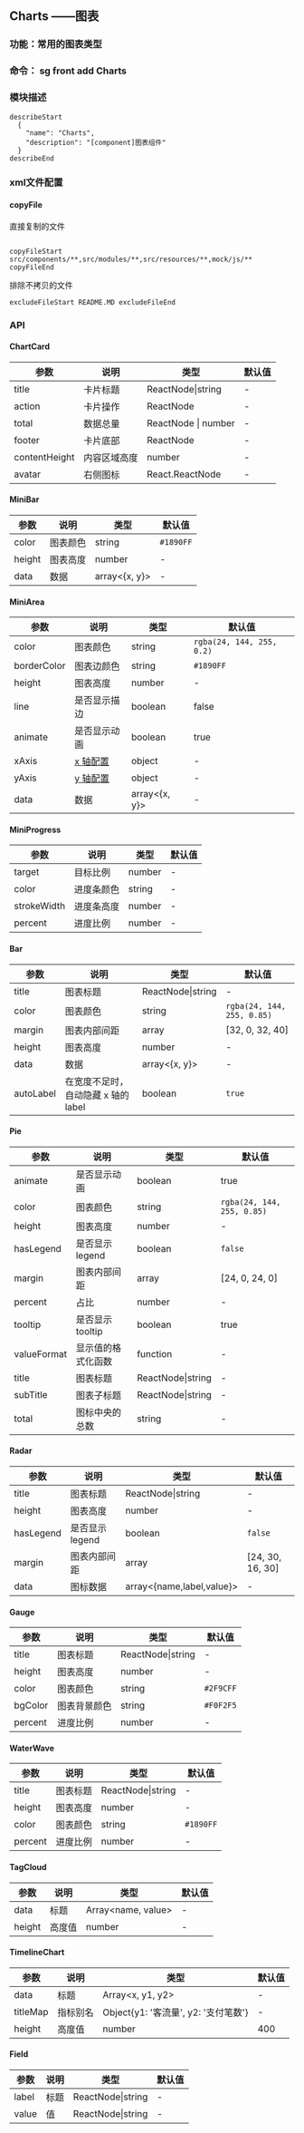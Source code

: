 
## Charts ——图表

### 功能：常用的图表类型

### 命令： sg front add Charts

### 模块描述

```
describeStart
  {
    "name": "Charts",
    "description": "[component]图表组件"
  }
describeEnd

```

### xml文件配置

#### copyFile

直接复制的文件

```

copyFileStart src/components/**,src/modules/**,src/resources/**,mock/js/** copyFileEnd

```

排除不拷贝的文件

```
excludeFileStart README.MD excludeFileEnd
```

### API

#### ChartCard

| 参数          | 说明         | 类型                | 默认值 |
| ------------- | ------------ | ------------------- | ------ |
| title         | 卡片标题     | ReactNode\|string   | -      |
| action        | 卡片操作     | ReactNode           | -      |
| total         | 数据总量     | ReactNode \| number | -      |
| footer        | 卡片底部     | ReactNode           | -      |
| contentHeight | 内容区域高度 | number              | -      |
| avatar        | 右侧图标     | React.ReactNode     | -      |

#### MiniBar

| 参数   | 说明     | 类型          | 默认值    |
| ------ | -------- | ------------- | --------- |
| color  | 图表颜色 | string        | `#1890FF` |
| height | 图表高度 | number        | -         |
| data   | 数据     | array<{x, y}> | -         |

#### MiniArea

| 参数        | 说明                                                                | 类型          | 默认值                    |
| ----------- | ------------------------------------------------------------------- | ------------- | ------------------------- |
| color       | 图表颜色                                                            | string        | `rgba(24, 144, 255, 0.2)` |
| borderColor | 图表边颜色                                                          | string        | `#1890FF`                 |
| height      | 图表高度                                                            | number        | -                         |
| line        | 是否显示描边                                                        | boolean       | false                     |
| animate     | 是否显示动画                                                        | boolean       | true                      |
| xAxis       | [x 轴配置](http://antvis.github.io/g2/doc/tutorial/start/axis.html) | object        | -                         |
| yAxis       | [y 轴配置](http://antvis.github.io/g2/doc/tutorial/start/axis.html) | object        | -                         |
| data        | 数据                                                                | array<{x, y}> | -                         |

#### MiniProgress

| 参数        | 说明       | 类型   | 默认值 |
| ----------- | ---------- | ------ | ------ |
| target      | 目标比例   | number | -      |
| color       | 进度条颜色 | string | -      |
| strokeWidth | 进度条高度 | number | -      |
| percent     | 进度比例   | number | -      |

#### Bar

| 参数      | 说明                                | 类型              | 默认值                     |
| --------- | ----------------------------------- | ----------------- | -------------------------- |
| title     | 图表标题                            | ReactNode\|string | -                          |
| color     | 图表颜色                            | string            | `rgba(24, 144, 255, 0.85)` |
| margin    | 图表内部间距                        | array             | \[32, 0, 32, 40\]          |
| height    | 图表高度                            | number            | -                          |
| data      | 数据                                | array<{x, y}>     | -                          |
| autoLabel | 在宽度不足时，自动隐藏 x 轴的 label | boolean           | `true`                     |

#### Pie

| 参数        | 说明               | 类型              | 默认值                     |
| ----------- | ------------------ | ----------------- | -------------------------- |
| animate     | 是否显示动画       | boolean           | true                       |
| color       | 图表颜色           | string            | `rgba(24, 144, 255, 0.85)` |
| height      | 图表高度           | number            | -                          |
| hasLegend   | 是否显示 legend    | boolean           | `false`                    |
| margin      | 图表内部间距       | array             | \[24, 0, 24, 0\]           |
| percent     | 占比               | number            | -                          |
| tooltip     | 是否显示 tooltip   | boolean           | true                       |
| valueFormat | 显示值的格式化函数 | function          | -                          |
| title       | 图表标题           | ReactNode\|string | -                          |
| subTitle    | 图表子标题         | ReactNode\|string | -                          |
| total       | 图标中央的总数     | string            | -                          |

#### Radar

| 参数      | 说明            | 类型                      | 默认值             |
| --------- | --------------- | ------------------------- | ------------------ |
| title     | 图表标题        | ReactNode\|string         | -                  |
| height    | 图表高度        | number                    | -                  |
| hasLegend | 是否显示 legend | boolean                   | `false`            |
| margin    | 图表内部间距    | array                     | \[24, 30, 16, 30\] |
| data      | 图标数据        | array<{name,label,value}> | -                  |

#### Gauge

| 参数    | 说明         | 类型              | 默认值    |
| ------- | ------------ | ----------------- | --------- |
| title   | 图表标题     | ReactNode\|string | -         |
| height  | 图表高度     | number            | -         |
| color   | 图表颜色     | string            | `#2F9CFF` |
| bgColor | 图表背景颜色 | string            | `#F0F2F5` |
| percent | 进度比例     | number            | -         |

#### WaterWave

| 参数    | 说明     | 类型              | 默认值    |
| ------- | -------- | ----------------- | --------- |
| title   | 图表标题 | ReactNode\|string | -         |
| height  | 图表高度 | number            | -         |
| color   | 图表颜色 | string            | `#1890FF` |
| percent | 进度比例 | number            | -         |

#### TagCloud

| 参数   | 说明   | 类型                | 默认值 |
| ------ | ------ | ------------------- | ------ |
| data   | 标题   | Array<name, value\> | -      |
| height | 高度值 | number              | -      |

#### TimelineChart

| 参数     | 说明     | 类型                                 | 默认值 |
| -------- | -------- | ------------------------------------ | ------ |
| data     | 标题     | Array<x, y1, y2\>                    | -      |
| titleMap | 指标别名 | Object{y1: '客流量', y2: '支付笔数'} | -      |
| height   | 高度值   | number                               | 400    |

#### Field

| 参数  | 说明 | 类型              | 默认值 |
| ----- | ---- | ----------------- | ------ |
| label | 标题 | ReactNode\|string | -      |
| value | 值   | ReactNode\|string | -      |